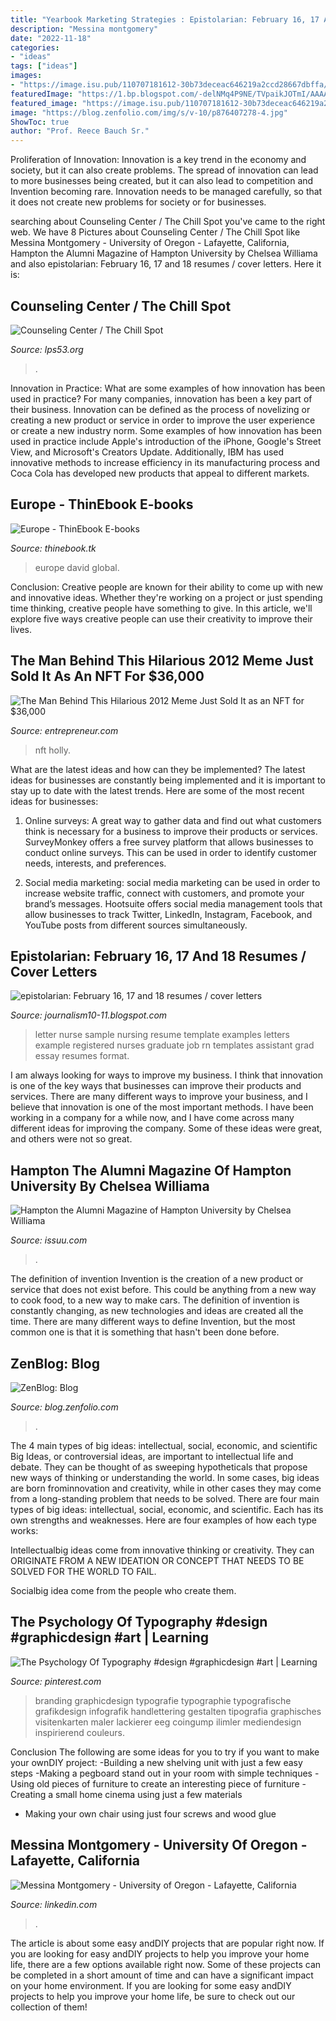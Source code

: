 ```yaml
---
title: "Yearbook Marketing Strategies : Epistolarian: February 16, 17 And 18 Resumes / Cover Letters"
description: "Messina montgomery"
date: "2022-11-18"
categories:
- "ideas"
tags: ["ideas"]
images:
- "https://image.isu.pub/110707181612-30b73deceac646219a2ccd28667dbffa/jpg/page_37_thumb_large.jpg"
featuredImage: "https://1.bp.blogspot.com/-delNMq4P9NE/TVpaikJOTmI/AAAAAAAABas/A5qM0aOqSvE/s1600/sample-cover-letter-for-nurse.jpg"
featured_image: "https://image.isu.pub/110707181612-30b73deceac646219a2ccd28667dbffa/jpg/page_37_thumb_large.jpg"
image: "https://blog.zenfolio.com/img/s/v-10/p876407278-4.jpg"
ShowToc: true
author: "Prof. Reece Bauch Sr."
---
```



Proliferation of Innovation:
Innovation is a key trend in the economy and society, but it can also create problems. The spread of innovation can lead to more businesses being created, but it can also lead to competition and Invention becoming rare. Innovation needs to be managed carefully, so that it does not create new problems for society or for businesses.

	

		
searching about Counseling Center / The Chill Spot you've came to the right web. We have 8 Pictures about Counseling Center / The Chill Spot like Messina Montgomery - University of Oregon - Lafayette, California, Hampton the Alumni Magazine of Hampton University by Chelsea Williama and also epistolarian: February 16, 17 and 18 resumes / cover letters. Here it is:
		
    
## Counseling Center / The Chill Spot

<img loading=lazy src="https://www.lps53.org/cms/lib/MO02207190/Centricity/ModuleInstance/21904/large/IMG_0446.jpg?rnd=0.34691488805549" onerror="this.onerror=null;this.src='https://tse2.mm.bing.net/th?id=OIP.MrYYpbARk4IQuCq6Q5e8AgHaFj&amp;pid=15.1';" alt="Counseling Center / The Chill Spot">

_Source: lps53.org_

>. 

	

Innovation in Practice: What are some examples of how innovation has been used in practice?
For many companies, innovation has been a key part of their business. Innovation can be defined as the process of novelizing or creating a new product or service in order to improve the user experience or create a new industry norm. 
Some examples of how innovation has been used in practice include Apple's introduction of the iPhone, Google's Street View, and Microsoft's Creators Update. Additionally, IBM has used innovative methods to increase efficiency in its manufacturing process and Coca Cola has developed new products that appeal to different markets.

    
## Europe - ThinEbook E-books

<img loading=lazy src="https://images-na.ssl-images-amazon.com/images/I/51M4Avkq-qL._SX401_BO1,204,203,200_.jpg" onerror="this.onerror=null;this.src='https://tse3.mm.bing.net/th?id=OIP.dkV2Oqcizd3ypK12OAk9NwAAAA&amp;pid=15.1';" alt="Europe - ThinEbook E-books">

_Source: thinebook.tk_

>europe david global. 

	

Conclusion:
Creative people are known for their ability to come up with new and innovative ideas. Whether they're working on a project or just spending time thinking, creative people have something to give. In this article, we'll explore five ways creative people can use their creativity to improve their lives.

    
## The Man Behind This Hilarious 2012 Meme Just Sold It As An NFT For $36,000

<img loading=lazy src="https://assets.entrepreneur.com/content/3x2/2000/1615814640-GettyImages-1306564664.jpg?width=700&amp;crop=2:1" onerror="this.onerror=null;this.src='https://tse1.mm.bing.net/th?id=OIP.m_q5KBkkhWvbl-0fHJuGLAHaDt&amp;pid=15.1';" alt="The Man Behind This Hilarious 2012 Meme Just Sold It as an NFT for $36,000">

_Source: entrepreneur.com_

>nft holly. 

	

What are the latest ideas and how can they be implemented?
The latest ideas for businesses are constantly being implemented and it is important to stay up to date with the latest trends. Here are some of the most recent ideas for businesses:
1. Online surveys: A great way to gather data and find out what customers think is necessary for a business to improve their products or services. SurveyMonkey offers a free survey platform that allows businesses to conduct online surveys. This can be used in order to identify customer needs, interests, and preferences.

2. Social media marketing: social media marketing can be used in order to increase website traffic, connect with customers, and promote your brand’s messages. Hootsuite offers social media management tools that allow businesses to track Twitter, LinkedIn, Instagram, Facebook, and YouTube posts from different sources simultaneously.

    
## Epistolarian: February 16, 17 And 18 Resumes / Cover Letters

<img loading=lazy src="https://1.bp.blogspot.com/-delNMq4P9NE/TVpaikJOTmI/AAAAAAAABas/A5qM0aOqSvE/s1600/sample-cover-letter-for-nurse.jpg" onerror="this.onerror=null;this.src='https://tse1.mm.bing.net/th?id=OIP.zXpezGGt0sP9WhzqQA1fbAHaJd&amp;pid=15.1';" alt="epistolarian: February 16, 17 and 18 resumes / cover letters">

_Source: journalism10-11.blogspot.com_

>letter nurse sample nursing resume template examples letters example registered nurses graduate job rn templates assistant grad essay resumes format. 

	

I am always looking for ways to improve my business. I think that innovation is one of the key ways that businesses can improve their products and services. There are many different ways to improve your business, and I believe that innovation is one of the most important methods. I have been working in a company for a while now, and I have come across many different ideas for improving the company. Some of these ideas were great, and others were not so great.

    
## Hampton The Alumni Magazine Of Hampton University By Chelsea Williama

<img loading=lazy src="https://image.isu.pub/110707181612-30b73deceac646219a2ccd28667dbffa/jpg/page_37_thumb_large.jpg" onerror="this.onerror=null;this.src='https://tse2.mm.bing.net/th?id=OIP.NI4JEgkhzr9rNJJs5CD0lQAAAA&amp;pid=15.1';" alt="Hampton the Alumni Magazine of Hampton University by Chelsea Williama">

_Source: issuu.com_

>. 

	

The definition of invention
Invention is the creation of a new product or service that does not exist before. This could be anything from a new way to cook food, to a new way to make cars. The definition of invention is constantly changing, as new technologies and ideas are created all the time. There are many different ways to define Invention, but the most common one is that it is something that hasn't been done before.

    
## ZenBlog: Blog

<img loading=lazy src="https://blog.zenfolio.com/img/s/v-10/p876407278-4.jpg" onerror="this.onerror=null;this.src='https://tse3.mm.bing.net/th?id=OIP.qcZ0JyuWBHX0apQ-fYQ-lQHaFG&amp;pid=15.1';" alt="ZenBlog: Blog">

_Source: blog.zenfolio.com_

>. 

	

The 4 main types of big ideas: intellectual, social, economic, and scientific
Big Ideas, or controversial ideas, are important to intellectual life and debate. They can be thought of as sweeping hypotheticals that propose new ways of thinking or understanding the world. In some cases, big ideas are born frominnovation and creativity, while in other cases they may come from a long-standing problem that needs to be solved.
There are four main types of big ideas: intellectual, social, economic, and scientific. Each has its own strengths and weaknesses. Here are four examples of how each type works:

 Intellectualbig ideas come from innovative thinking or creativity. They can ORIGINATE FROM A NEW IDEATION OR CONCEPT THAT NEEDS TO BE SOLVED FOR THE WORLD TO FAIL. 

Socialbig idea come from the people who create them.

    
## The Psychology Of Typography #design #graphicdesign #art | Learning

<img loading=lazy src="https://i.pinimg.com/originals/8e/64/54/8e64547bc1bf6b9345246866934e1f12.jpg" onerror="this.onerror=null;this.src='https://tse1.mm.bing.net/th?id=OIP.UhDIZA3HIIPm2O_IBnSeCQHaOq&amp;pid=15.1';" alt="The Psychology Of Typography #design #graphicdesign #art | Learning">

_Source: pinterest.com_

>branding graphicdesign typografie typographie typografische grafikdesign infografik handlettering gestalten tipografia graphisches visitenkarten maler lackierer eeg coingump ilimler mediendesign inspirierend couleurs. 

	

Conclusion
The following are some ideas for you to try if you want to make your ownDIY project: 
-Building a new shelving unit with just a few easy steps 
-Making a pegboard stand out in your room with simple techniques 
-Using old pieces of furniture to create an interesting piece of furniture 
-Creating a small home cinema using just a few materials 
- Making your own chair using just four screws and wood glue

    
## Messina Montgomery - University Of Oregon - Lafayette, California

<img loading=lazy src="https://media-exp1.licdn.com/dms/image/C5616AQF-Db3FlVV8sw/profile-displaybackgroundimage-shrink_200_800/0/1610488976418?e=2147483647&amp;v=beta&amp;t=aqj2ThO_XhIp7enehzzTFm0eiewBENEnG-lV-rAil-o" onerror="this.onerror=null;this.src='https://tse4.mm.bing.net/th?id=OIP.d9aaUVDA5Hx5ICvM5Wi3zgHaB2&amp;pid=15.1';" alt="Messina Montgomery - University of Oregon - Lafayette, California">

_Source: linkedin.com_

>. 

	

The article is about some easy andDIY projects that are popular right now.
If you are looking for easy andDIY projects to help you improve your home life, there are a few options available right now. Some of these projects can be completed in a short amount of time and can have a significant impact on your home environment. If you are looking for some easy andDIY projects to help you improve your home life, be sure to check out our collection of them!

